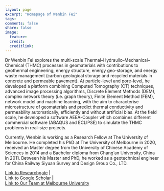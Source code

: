 ```yaml
---
layout: page
excerpt: "Homepage of Wenbin Fei"
tags: 
comments: false
share: false
image:
  feature: 
  credit: 
  creditlink: 
---
```


Dr Wenbin Fei explores the multi-scale Thermal–Hydraulic–Mechanical–Chemical (THMC) processes in geomaterials with contributions to geothermal engineering, energy structure, energy geo-storage, and energy waste management (carbon geological storage and recycled materials in concrete and permeable pavement). At particle-level and pore-level, he developed a platform combining Computed Tomography (CT) techniques, advanced image processing algorithms, Discrete Element Methods (DEM), complex network theory (i.e. graph theory), Finite Element Method (FEM), network model and machine learning, with the aim to characterise microstructure of geomaterials and predict thermal conductivity and permeability automatically, efficiently and without artificial bias. At the field scale, he developed a software AEEA-Coupler which combines different commercial software (ABAQUS and ECLIPSE) to simulate the THMC problems in real-size projects.

Currently, Wenbin is working as a Research Fellow at The University of Melbourne. He completed his PhD at The University of Melbourne in 2020, received an Master degree from the University of Chinese Academy of Sciences in 2014 and a Bachelor diploma from Chang‘an University, China in 2011. Between his Master and PhD, he worked as a geotechnical engineer for China Railway Siyuan Survey and Design Group Co., LTD.

[Link to Researchgate](https://www.researchgate.net/profile/Wenbin_Fei)		|		
[Link to Google Scholar](https://scholar.google.com/citations?user=2ezTbggAAAAJ&hl=en)		|		
[Link to Our Team at Melbourne University](http://pmrl.weebly.com/)
